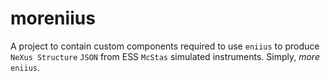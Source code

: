 # moreniius
A project to contain custom components required to use `eniius` to produce `NeXus Structure` `JSON` from ESS `McStas` simulated instruments.
Simply, _more_ `eniius`.

